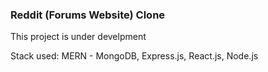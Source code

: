 ### Reddit (Forums Website) Clone

This project is under develpment

Stack used: MERN - MongoDB, Express.js, React.js, Node.js